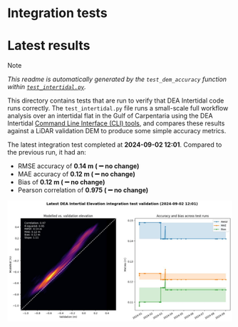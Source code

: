 
Integration tests
=================

# Latest results


> [!NOTE]  
> *This readme is automatically generated by the ``test_dem_accuracy`` function within [``test_intertidal.py``](../tests/test_intertidal.py).*

This directory contains tests that are run to verify that DEA Intertidal code runs correctly. The ``test_intertidal.py`` file runs a small-scale full workflow analysis over an intertidal flat in the Gulf of Carpentaria using the DEA Intertidal [Command Line Interface (CLI) tools](../notebooks/Intertidal_CLI.ipynb), and compares these results against a LiDAR validation DEM to produce some simple accuracy metrics.

The latest integration test completed at **2024-09-02 12:01**. Compared to the previous run, it had an:
- RMSE accuracy of **0.14 m ( :heavy_minus_sign: no change)**
- MAE accuracy of **0.12 m ( :heavy_minus_sign: no change)**
- Bias of **0.12 m ( :heavy_minus_sign: no change)**
- Pearson correlation of **0.975 ( :heavy_minus_sign: no change)**


<img src="validation.jpg" width="950"/>